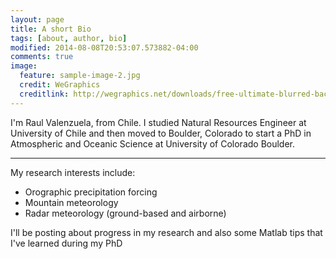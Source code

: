 ```yaml
---
layout: page
title: A short Bio
tags: [about, author, bio]
modified: 2014-08-08T20:53:07.573882-04:00
comments: true
image:
  feature: sample-image-2.jpg
  credit: WeGraphics
  creditlink: http://wegraphics.net/downloads/free-ultimate-blurred-background-pack/
---
```


I'm Raul Valenzuela, from Chile. I studied Natural Resources Engineer at University of Chile and then
moved to Boulder, Colorado to start a PhD in Atmospheric and Oceanic Science at University of Colorado Boulder.

---

My research interests include:

* Orographic precipitation forcing
* Mountain meteorology 
* Radar meteorology (ground-based and airborne)

I'll be posting about progress in my research and also some Matlab tips that I've learned during my PhD
